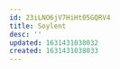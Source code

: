 ```yaml
---
id: 23iLNO6jV7HiHt05GQRV4
title: Soylent
desc: ''
updated: 1631431038032
created: 1631431038033
---
```


